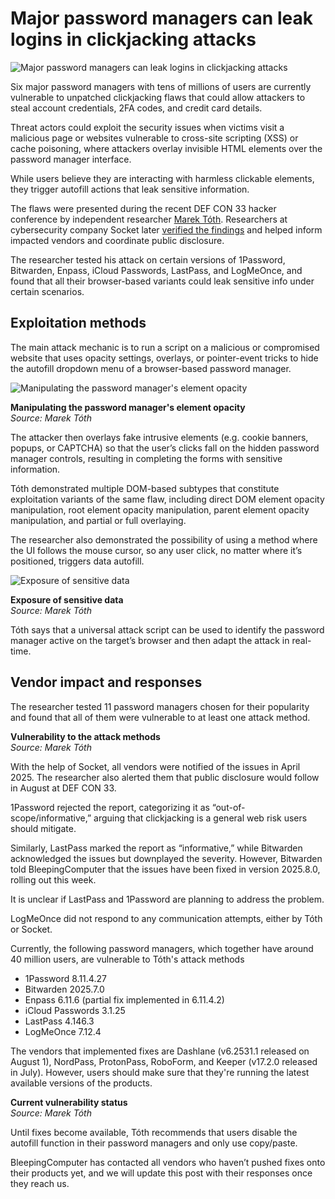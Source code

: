 # Major password managers can leak logins in clickjacking attacks

![Major password managers can leak logins in clickjacking attacks](https://www.bleepstatic.com/content/hl-images/2024/01/29/padlock.jpg)

Six major password managers with tens of millions of users are currently vulnerable to unpatched clickjacking flaws that could allow attackers to steal account credentials, 2FA codes, and credit card details.

Threat actors could exploit the security issues when victims visit a malicious page or websites vulnerable to cross-site scripting (XSS) or cache poisoning, where attackers overlay invisible HTML elements over the password manager interface.

While users believe they are interacting with harmless clickable elements, they trigger autofill actions that leak sensitive information.

The flaws were presented during the recent DEF CON 33 hacker conference by independent researcher [Marek Tóth](https://marektoth.com/blog/dom-based-extension-clickjacking/). Researchers at cybersecurity company Socket later [verified the findings](http://socket.dev/blog/password-manager-clickjacking) and helped inform impacted vendors and coordinate public disclosure.

The researcher tested his attack on certain versions of 1Password, Bitwarden, Enpass, iCloud Passwords, LastPass, and LogMeOnce, and found that all their browser-based variants could leak sensitive info under certain scenarios.

## Exploitation methods

The main attack mechanic is to run a script on a malicious or compromised website that uses opacity settings, overlays, or pointer-event tricks to hide the autofill dropdown menu of a browser-based password manager.

![Manipulating the password manager's element opacity](https://www.bleepstatic.com/images/news/u/1220909/2025/August/opacity.jpg)

**Manipulating the password manager's element opacity**  
_Source: Marek Tóth_

The attacker then overlays fake intrusive elements (e.g. cookie banners, popups, or CAPTCHA) so that the user’s clicks fall on the hidden password manager controls, resulting in completing the forms with sensitive information.

Tóth demonstrated multiple DOM-based subtypes that constitute exploitation variants of the same flaw, including direct DOM element opacity manipulation, root element opacity manipulation, parent element opacity manipulation, and partial or full overlaying.

The researcher also demonstrated the possibility of using a method where the UI follows the mouse cursor, so any user click, no matter where it’s positioned, triggers data autofill.

![Exposure of sensitive data](https://www.bleepstatic.com/images/news/u/1220909/2025/August/data-leak.jpg)

**Exposure of sensitive data**  
_Source: Marek Tóth_

Tóth says that a universal attack script can be used to identify the password manager active on the target’s browser and then adapt the attack in real-time.

## Vendor impact and responses

The researcher tested 11 password managers chosen for their popularity and found that all of them were vulnerable to at least one attack method.

**Vulnerability to the attack methods**  
_Source: Marek Tóth_

With the help of Socket, all vendors were notified of the issues in April 2025. The researcher also alerted them that public disclosure would follow in August at DEF CON 33.

1Password rejected the report, categorizing it as “out-of-scope/informative,” arguing that clickjacking is a general web risk users should mitigate.

Similarly, LastPass marked the report as “informative,” while Bitwarden acknowledged the issues but downplayed the severity. However, Bitwarden told BleepingComputer that the issues have been fixed in version 2025.8.0, rolling out this week.

It is unclear if LastPass and 1Password are planning to address the problem.

LogMeOnce did not respond to any communication attempts, either by Tóth or Socket.

Currently, the following password managers, which together have around 40 million users, are vulnerable to Tóth's attack methods

* 1Password 8.11.4.27
* Bitwarden 2025.7.0
* Enpass 6.11.6 (partial fix implemented in 6.11.4.2)
* iCloud Passwords 3.1.25
* LastPass 4.146.3
* LogMeOnce 7.12.4

The vendors that implemented fixes are Dashlane (v6.2531.1 released on August 1), NordPass, ProtonPass, RoboForm, and Keeper (v17.2.0 released in July). However, users should make sure that they're running the latest available versions of the products.

**Current vulnerability status**  
_Source: Marek Tóth_

Until fixes become available, Tóth recommends that users disable the autofill function in their password managers and only use copy/paste.

BleepingComputer has contacted all vendors who haven’t pushed fixes onto their products yet, and we will update this post with their responses once they reach us.